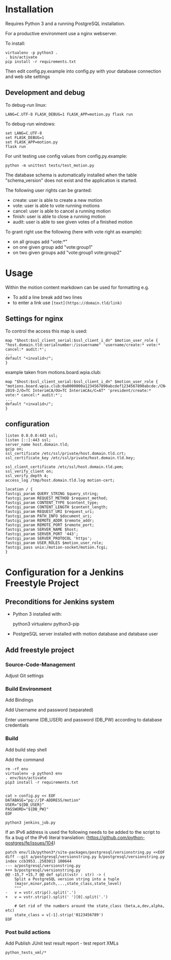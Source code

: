 # Installation
Requires Python 3 and a running PostgreSQL installation.

For a productive environment use a nginx webserver.

To install:
```
virtualenv -p python3 .
. bin/activate
pip install -r requirements.txt
```
Then edit config.py.example into config.py with your database connection and web site settings

## Development and debug

To debug-run linux:
```
LANG=C.UTF-8 FLASK_DEBUG=1 FLASK_APP=motion.py flask run
```

To debug-run windows:
```
set LANG=C.UTF-8
set FLASK_DEBUG=1
set FLASK_APP=motion.py
flask run
```

For unit testing use config values from config.py.example:
```
python -m unittest tests/test_motion.py
```

The database schema is automatically installed when the table "schema_version" does not exist and the application is started.

The following user rights can be granted:
- create: user is able to create a new motion
- vote: user is able to vote running motions
- cancel: user is able to cancel a running motion
- finish: user is able to close a running motion
- audit: user is able to see given votes of a finished motion

To grant right use the following (here with vote right as example):
- on all groups add "vote:*"
- on one given group add "vote:group1"
- on two given groups add "vote:group1 vote:group2"

# Usage

Within the motion content markdown can be used for formatting e.g. 
* To add a line break add two lines
* to enter a link use `[text](https://domain.tld/link)`

## Settings for nginx

To control the access this map is used:

```
map "$host:$ssl_client_serial:$ssl_client_i_dn" $motion_user_role {
"host.domain.tld:serialnumber:/issuername" 'username/create:* vote:* cancel:* audit:*';
...
default "<invalid>/";
}
```

example taken from motions.board.wpia.club:
```
map "$host:$ssl_client_serial:$ssl_client_i_dn" $motion_user_role {
"motions.board.wpia.club:0a0000000a1234567890abcdef1234567890abcde:/CN=Orga 2019-2/O=TC InterimCA/OU=TC InterimCAs/C=AT" 'president/create:* vote:* cancel:* audit:*';
...
default "<invalid>/";
}
```


## configuration
```
listen 0.0.0.0:443 ssl;
listen [::]:443 ssl;
server_name host.domain.tld;
gzip on;
ssl_certificate /etc/ssl/private/host.domain.tld.crt;
ssl_certificate_key /etc/ssl/private/host.domain.tld.key;

ssl_client_certificate /etc/ssl/host.domain.tld.pem;
ssl_verify_client on;
ssl_verify_depth 4;
access_log /tmp/host.domain.tld.log motion-cert;

location / {
fastcgi_param QUERY_STRING $query_string;
fastcgi_param REQUEST_METHOD $request_method;
fastcgi_param CONTENT_TYPE $content_type;
fastcgi_param CONTENT_LENGTH $content_length;
fastcgi_param REQUEST_URI $request_uri;
fastcgi_param PATH_INFO $document_uri;
fastcgi_param REMOTE_ADDR $remote_addr;
fastcgi_param REMOTE_PORT $remote_port;
fastcgi_param SERVER_NAME $host;
fastcgi_param SERVER_PORT '443';
fastcgi_param SERVER_PROTOCOL 'https';
fastcgi_param USER_ROLES $motion_user_role;
fastcgi_pass unix:/motion-socket/motion.fcgi;
}
```

# Configuration for a Jenkins Freestyle Project

## Preconditions for Jenkins system

* Python 3 installed with:

  python3 virtualenv python3-pip

* PostgreSQL server installed with motion database and database user


## Add freestyle project

### Source-Code-Management

Adjust Git settings

### Build Environment

Add Bindings

Add Username and password (separated)

Enter username (DB_USER) and password (DB_PW) according to database credentials

### Build

Add build step shell

Add the command

```
rm -rf env
virtualenv -p python3 env
. env/bin/activate
pip3 install -r requirements.txt


cat > config.py << EOF
DATABASE="pq://IP-ADDRESS/motion"
USER="${DB_USER}"
PASSWORD="${DB_PW}"
EOF

python3 jenkins_job.py
```

If an IPv6 address is used the following needs to be added to the script to fix a bug of the IPv6 literal translation:
(https://github.com/python-postgres/fe/issues/104)

```
patch env/lib/python3*/site-packages/postgresql/versionstring.py <<EOF
diff --git a/postgresql/versionstring.py b/postgresql/versionstring.py
index ccb3953..2503013 100644
--- a/postgresql/versionstring.py
+++ b/postgresql/versionstring.py
@@ -15,7 +15,7 @@ def split(vstr : str) -> (
    Split a PostgreSQL version string into a tuple
    (major,minor,patch,...,state_class,state_level)
    """
-   v = vstr.strip().split('.')
+   v = vstr.strip().split(' ')[0].split('.')
 
    # Get rid of the numbers around the state_class (beta,a,dev,alpha, etc)
    state_class = v[-1].strip('0123456789')
EOF
```

### Post build actions

Add Publish JUnit test result report - test report XMLs

```
python_tests_xml/*
```
